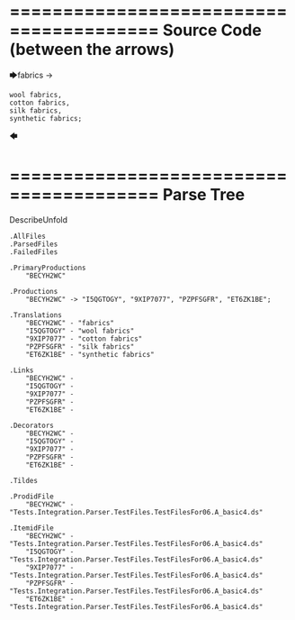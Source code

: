 ========================================
Source Code (between the arrows)
========================================

🡆fabrics ->

    wool fabrics,
    cotton fabrics,
    silk fabrics,
    synthetic fabrics;
🡄

========================================
Parse Tree
========================================
DescribeUnfold

    .AllFiles
    .ParsedFiles
    .FailedFiles

    .PrimaryProductions
        "BECYH2WC" 

    .Productions
        "BECYH2WC" -> "I5QGTOGY", "9XIP7077", "PZPFSGFR", "ET6ZK1BE";

    .Translations
        "BECYH2WC" - "fabrics"
        "I5QGTOGY" - "wool fabrics"
        "9XIP7077" - "cotton fabrics"
        "PZPFSGFR" - "silk fabrics"
        "ET6ZK1BE" - "synthetic fabrics"

    .Links
        "BECYH2WC" - 
        "I5QGTOGY" - 
        "9XIP7077" - 
        "PZPFSGFR" - 
        "ET6ZK1BE" - 

    .Decorators
        "BECYH2WC" - 
        "I5QGTOGY" - 
        "9XIP7077" - 
        "PZPFSGFR" - 
        "ET6ZK1BE" - 

    .Tildes

    .ProdidFile
        "BECYH2WC" - "Tests.Integration.Parser.TestFiles.TestFilesFor06.A_basic4.ds"

    .ItemidFile
        "BECYH2WC" - "Tests.Integration.Parser.TestFiles.TestFilesFor06.A_basic4.ds"
        "I5QGTOGY" - "Tests.Integration.Parser.TestFiles.TestFilesFor06.A_basic4.ds"
        "9XIP7077" - "Tests.Integration.Parser.TestFiles.TestFilesFor06.A_basic4.ds"
        "PZPFSGFR" - "Tests.Integration.Parser.TestFiles.TestFilesFor06.A_basic4.ds"
        "ET6ZK1BE" - "Tests.Integration.Parser.TestFiles.TestFilesFor06.A_basic4.ds"

